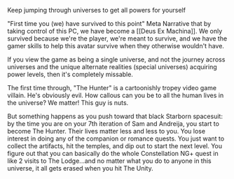 Keep jumping through universes to get all powers for yourself

"First time you (we) have survived to this point" Meta Narrative that by taking control of this PC, we have become a [[Deus Ex Machina]]. We only survived because we're the player, we're meant to survive, and we have the gamer skills to help this avatar survive when they otherwise wouldn't have.

If you view the game as being a single universe, and not the journey across universes and the unique alternate realities (special universes) acquiring power levels, then it's completely missable.

The first time through, "The Hunter" is a cartoonishly tropey video game villain. He's obviously evil. How callous can you be to all the human lives in the universe? We matter! This guy is nuts.

But something happens as you push toward that black Starborn spacesuit: by the time you are on your 7th iteration of Sam and Andreija, you start to become The Hunter. Their lives matter less and less to you. You lose interest in doing any of the companion or romance quests. You just want to collect the artifacts, hit the temples, and dip out to start the next level. You figure out that you can basically do the whole Constellation NG+ quest in like 2 visits to The Lodge...and no matter what you do to anyone in this universe, it all gets erased when you hit The Unity.
